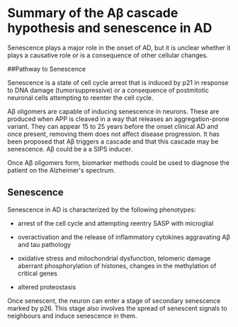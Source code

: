# Summary of the Aβ cascade hypothesis and senescence in AD

Senescence plays a major role in the onset of AD, but it is unclear whether it
plays a causative role or is a consequence of other cellular changes.

##Pathway to Senescence

Senescence is a state of cell cycle arrest that is induced by p21 in response to
DNA damage (tumorsuppressive) or a consequence of postmitotic neuronal cells
attempting to reenter the cell cycle.

Aβ oligomers are capable of inducing senescence in neurons. These are produced
when APP is cleaved in a way that releases an aggregation-prone variant. They
can appear 15 to 25 years before the onset clinical AD and once present,
removing them does not affect disease progression. It has been proposed that Aβ
triggers a cascade and that this cascade may be senescence. Aβ could be a a SIPS
inducer.

Once Aβ oligomers form, biomarker methods could be used to diagnose the patient
on the Alzheimer's spectrum.

## Senescence

Senescence in AD is characterized by the following phenotypes:

- arrest of the cell cycle and attempting reentry SASP with microglial
 
- overactivation and the release of inflammatory cytokines aggravating Aβ and
  tau pathology

- oxidative stress and mitochondrial dysfunction, telomeric damage aberrant
  phosphorylation of histones, changes in the methylation of critical genes

- altered proteostasis

Once senescent, the neuron can enter a stage of secondary senescence marked by
p26. This stage also involves the spread of senescent signals to neighbours and
induce senescence in them.

